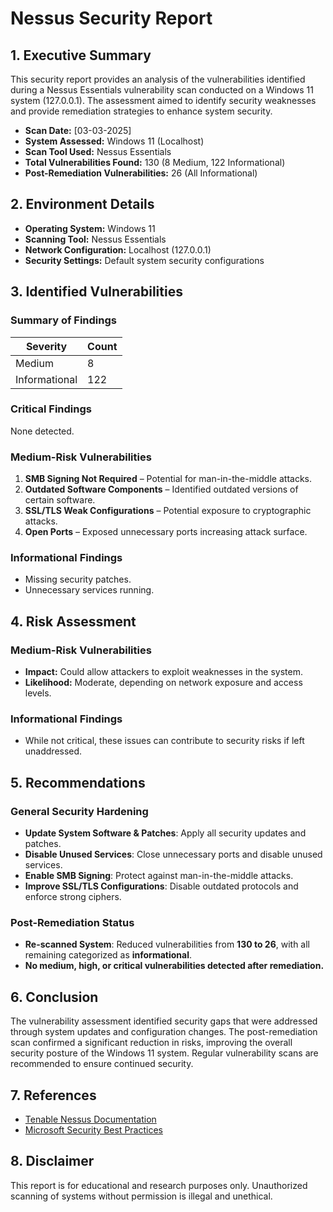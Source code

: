 # Nessus Security Report
## 1. Executive Summary
This security report provides an analysis of the vulnerabilities identified during a Nessus Essentials vulnerability scan conducted on a Windows 11 system (127.0.0.1). The assessment aimed to identify security weaknesses and provide remediation strategies to enhance system security.

- **Scan Date:** [03-03-2025]
- **System Assessed:** Windows 11 (Localhost)
- **Scan Tool Used:** Nessus Essentials
- **Total Vulnerabilities Found:** 130 (8 Medium, 122 Informational)
- **Post-Remediation Vulnerabilities:** 26 (All Informational)

## 2. Environment Details
- **Operating System:** Windows 11 
- **Scanning Tool:** Nessus Essentials 
- **Network Configuration:** Localhost (127.0.0.1)
- **Security Settings:** Default system security configurations

## 3. Identified Vulnerabilities
### Summary of Findings
| Severity  | Count |
|-----------|-------|
| Medium    | 8     |
| Informational | 122   |

### Critical Findings
None detected.

### Medium-Risk Vulnerabilities
1. **SMB Signing Not Required** – Potential for man-in-the-middle attacks.
2. **Outdated Software Components** – Identified outdated versions of certain software.
3. **SSL/TLS Weak Configurations** – Potential exposure to cryptographic attacks.
4. **Open Ports** – Exposed unnecessary ports increasing attack surface.

### Informational Findings
- Missing security patches.
- Unnecessary services running.

## 4. Risk Assessment
### **Medium-Risk Vulnerabilities**
- **Impact:** Could allow attackers to exploit weaknesses in the system.
- **Likelihood:** Moderate, depending on network exposure and access levels.

### **Informational Findings**
- While not critical, these issues can contribute to security risks if left unaddressed.

## 5. Recommendations
### **General Security Hardening**
- **Update System Software & Patches**: Apply all security updates and patches.
- **Disable Unused Services**: Close unnecessary ports and disable unused services.
- **Enable SMB Signing**: Protect against man-in-the-middle attacks.
- **Improve SSL/TLS Configurations**: Disable outdated protocols and enforce strong ciphers.

### **Post-Remediation Status**
- **Re-scanned System**: Reduced vulnerabilities from **130 to 26**, with all remaining categorized as **informational**.
- **No medium, high, or critical vulnerabilities detected after remediation.**

## 6. Conclusion
The vulnerability assessment identified security gaps that were addressed through system updates and configuration changes. The post-remediation scan confirmed a significant reduction in risks, improving the overall security posture of the Windows 11 system. Regular vulnerability scans are recommended to ensure continued security.

## 7. References
- [Tenable Nessus Documentation](https://docs.tenable.com/nessus/)
- [Microsoft Security Best Practices](https://www.microsoft.com/en-us/security/business)
## 8. Disclaimer
This report is for educational and research purposes only. Unauthorized scanning of systems without permission is illegal and unethical.
